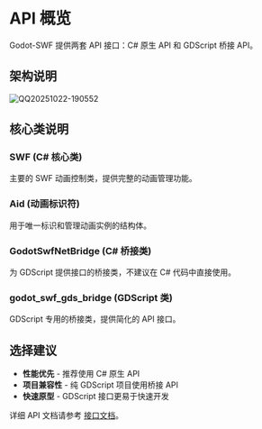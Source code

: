 # API 概览

Godot-SWF 提供两套 API 接口：C# 原生 API 和 GDScript 桥接 API。

## 架构说明

![QQ20251022-190552](https://www.freeimg.cn/uploads/486/68f8baa4ab9dd.png)

## 核心类说明

### SWF (C# 核心类)
主要的 SWF 动画控制类，提供完整的动画管理功能。

### Aid (动画标识符)
用于唯一标识和管理动画实例的结构体。

### GodotSwfNetBridge (C# 桥接类)
为 GDScript 提供接口的桥接类，不建议在 C# 代码中直接使用。

### godot_swf_gds_bridge (GDScript 类)
GDScript 专用的桥接类，提供简化的 API 接口。

## 选择建议

- **性能优先** - 推荐使用 C# 原生 API
- **项目兼容性** - 纯 GDScript 项目使用桥接 API
- **快速原型** - GDScript 接口更易于快速开发

详细 API 文档请参考 [接口文档](endpoints.md)。